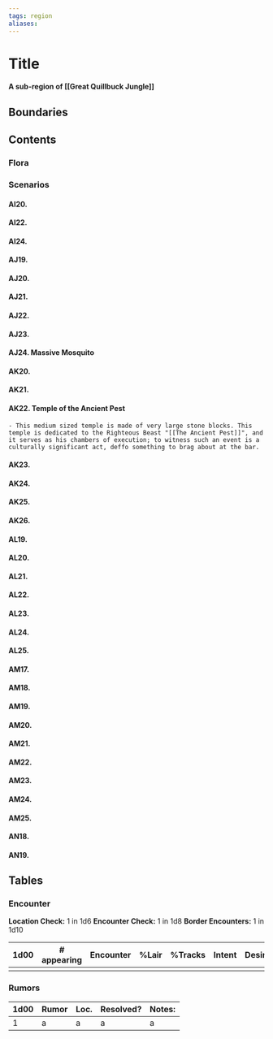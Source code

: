 ```yaml
---
tags: region
aliases:
---
```

# Title
#### A sub-region of [[Great Quillbuck Jungle]]
## Boundaries
## Contents
### Flora
### Scenarios
#### AI20.
#### AI22.
#### AI24.
#### AJ19.
#### AJ20.
#### AJ21.
#### AJ22.
#### AJ23.
#### AJ24. Massive Mosquito
#### AK20.
#### AK21.
#### AK22. Temple of the Ancient Pest
	- This medium sized temple is made of very large stone blocks. This temple is dedicated to the Righteous Beast "[[The Ancient Pest]]", and it serves as his chambers of execution; to witness such an event is a culturally significant act, deffo something to brag about at the bar.
#### AK23.
#### AK24.
#### AK25.
#### AK26.
#### AL19.
#### AL20.
#### AL21.
#### AL22.
#### AL23.
#### AL24.
#### AL25.
#### AM17.
#### AM18.
#### AM19.
#### AM20.
#### AM21.
#### AM22.
#### AM23.
#### AM24.
#### AM25.
#### AN18.
#### AN19.



## Tables
### Encounter
**Location Check:** 1 in 1d6
**Encounter Check:** 1 in 1d8
**Border Encounters:** 1 in 1d10


| 1d00 | # appearing | Encounter | %Lair | %Tracks | Intent | Desire |
| ---- | ----------- | --------- | ----- | ------- | ------ | ------ |
|      |             |           |       |         |        |        |

### Rumors
| 1d00 | Rumor | Loc. | Resolved? | Notes: |
|------|-------|------|-----------|--------|
| 1    | a     | a    | a         | a      |